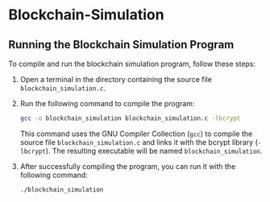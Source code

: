 # Blockchain-Simulation

## Running the Blockchain Simulation Program

To compile and run the blockchain simulation program, follow these steps:

1. Open a terminal in the directory containing the source file `blockchain_simulation.c`.

2. Run the following command to compile the program:

    ```bash
    gcc -o blockchain_simulation blockchain_simulation.c -lbcrypt
    ```

    This command uses the GNU Compiler Collection (`gcc`) to compile the source file `blockchain_simulation.c` and links it with the bcrypt library (`-lbcrypt`). The resulting executable will be named `blockchain_simulation`.

3. After successfully compiling the program, you can run it with the following command:

    ```bash
    ./blockchain_simulation
    ```
